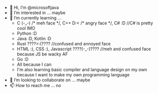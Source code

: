 - 👋 Hi, I’m @microsoftjava
- 👀 I’m interested in ... maybe
- 🌱 I’m currently learning ...
  * C (-_-) /* meh face \*/, C++ D:< /* angry face */, C# :D //C# is pretty cool IMO
  * Python :D
  * Java :D, Kotlin :D
  * Rust ????>:(???? //confused and annoyed face
  * HTML :), CSS :), Javascript ????(-_-)???? //meh and confused face because JS be wacky AF
  * Go :D
  * All because I can
  * I'm also learning basic compiler and language design on my own because I want to make my own programming language
- 💞️ I’m looking to collaborate on ... maybe
- 📫 How to reach me ... no

<!---
microsoftjava/microsoftjava is a ✨ special ✨ repository because its `README.md` (this file) appears on your GitHub profile.
You can click the Preview link to take a look at your changes.
--->

